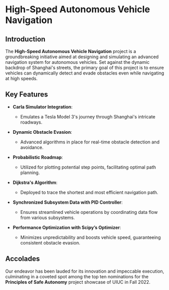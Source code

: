 # High-Speed Autonomous Vehicle Navigation

## Introduction

The **High-Speed Autonomous Vehicle Navigation** project is a groundbreaking initiative aimed at designing and simulating an advanced navigation system for autonomous vehicles. Set against the dynamic backdrop of Shanghai's streets, the primary goal of this project is to ensure vehicles can dynamically detect and evade obstacles even while navigating at high speeds.

## Key Features

- **Carla Simulator Integration**: 
  - Emulates a Tesla Model 3's journey through Shanghai's intricate roadways.
  
- **Dynamic Obstacle Evasion**: 
  - Advanced algorithms in place for real-time obstacle detection and avoidance.
  
- **Probabilistic Roadmap**: 
  - Utilized for plotting potential step points, facilitating optimal path planning.
  
- **Dijkstra's Algorithm**: 
  - Deployed to trace the shortest and most efficient navigation path.
  
- **Synchronized Subsystem Data with PID Controller**: 
  - Ensures streamlined vehicle operations by coordinating data flow from various subsystems.
  
- **Performance Optimization with Scipy’s Optimizer**: 
  - Minimizes unpredictability and boosts vehicle speed, guaranteeing consistent obstacle evasion.

## Accolades

Our endeavor has been lauded for its innovation and impeccable execution, culminating in a coveted spot among the top ten nominations for the **Principles of Safe Autonomy** project showcase of UIUC in Fall 2022.
